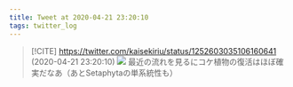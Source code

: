 ```yaml
---
title: Tweet at 2020-04-21 23:20:10
tags: twitter_log
---
```


> [!CITE] https://twitter.com/kaisekiriu/status/1252603035106160641 (2020-04-21 23:20:10)
> ![](https://twitter.com/kaisekiriu/status/1252603035106160641)
> 最近の流れを見るにコケ植物の復活はほぼ確実だなあ（あとSetaphytaの単系統性も）
